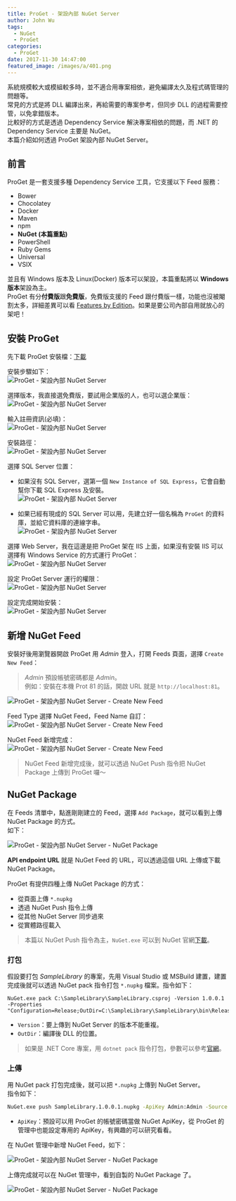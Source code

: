 ```yaml
---
title: ProGet - 架設內部 NuGet Server
author: John Wu
tags:
  - NuGet
  - ProGet
categories:
  - ProGet
date: 2017-11-30 14:47:00
featured_image: /images/a/401.png
---
```


系統規模較大或模組較多時，並不適合用專案相依，避免編譯太久及程式碼管理的問題等。  
常見的方式是將 DLL 編譯出來，再給需要的專案參考，但同步 DLL 的過程需要控管，以免拿錯版本。  
比較好的方式是透過 Dependency Service 解決專案相依的問題，而 .NET 的 Dependency Service 主要是 NuGet。  
本篇介紹如何透過 ProGet 架設內部 NuGet Server。  

<!-- more -->

## 前言

ProGet 是一套支援多種 Dependency Service 工具，它支援以下 Feed 服務：  
* Bower  
* Chocolatey  
* Docker  
* Maven  
* npm  
* **NuGet (本篇重點)**  
* PowerShell  
* Ruby Gems  
* Universal  
* VSIX  

並且有 Windows 版本及 Linux(Docker) 版本可以架設，本篇重點將以 **Windows 版本**架設為主。  
ProGet 有分**付費版**跟**免費版**，免費版支援的 Feed 跟付費版一樣，功能也沒被閹割太多，詳細差異可以看 [Features by Edition](https://inedo.com/proget/pricing/features-by-edition)。如果是要公司內部自用就放心的架吧！  

## 安裝 ProGet

先下載 ProGet 安裝檔：[下載](https://inedo.com/proget/download)  

安裝步驟如下：  
![ProGet - 架設內部 NuGet Server](/images/a/388-1.png)

選擇版本，我直接選免費版，要試用企業版的人，也可以選企業版：  
![ProGet - 架設內部 NuGet Server](/images/a/388.png)

輸入註冊資訊(必填)：  
![ProGet - 架設內部 NuGet Server](/images/a/389.png)

安裝路徑：  
![ProGet - 架設內部 NuGet Server](/images/a/390.png)

選擇 SQL Server 位置：  
* 如果沒有 SQL Server，選第一個 `New Instance of SQL Express`，它會自動幫你下載 SQL Express 及安裝。  
![ProGet - 架設內部 NuGet Server](/images/a/391.png)

* 如果已經有現成的 SQL Server 可以用，先建立好一個名稱為 `ProGet` 的資料庫，並給它資料庫的連線字串。  
![ProGet - 架設內部 NuGet Server](/images/a/392.png)

選擇 Web Server，我在這邊是把 ProGet 架在 IIS 上面，如果沒有安裝 IIS 可以選擇有 Windows Service 的方式運行 ProGet：  
![ProGet - 架設內部 NuGet Server](/images/a/393.png)

設定 ProGet Server 運行的權限：  
![ProGet - 架設內部 NuGet Server](/images/a/394.png)

設定完成開始安裝：  
![ProGet - 架設內部 NuGet Server](/images/a/395.png)

## 新增 NuGet Feed

安裝好後用瀏覽器開啟 ProGet 用 *Admin* 登入，打開 Feeds 頁面，選擇 `Create New Feed`：  
> *Admin* 預設帳號密碼都是 *Admin*。  
> 例如：安裝在本機 Prot 81 的話，開啟 URL 就是 `http://localhost:81`。  

![ProGet - 架設內部 NuGet Server - Create New Feed](/images/a/396.png)

Feed Type 選擇 NuGet Feed，Feed Name 自訂：  
![ProGet - 架設內部 NuGet Server - Create New Feed](/images/a/397.png)

NuGet Feed 新增完成：
![ProGet - 架設內部 NuGet Server - Create New Feed](/images/a/398.png)

> NuGet Feed 新增完成後，就可以透過 NuGet Push 指令把 NuGet Package 上傳到 ProGet 囉～

## NuGet Package

在 Feeds 清單中，點進剛剛建立的 Feed，選擇 `Add Package`，就可以看到上傳 NuGet Package 的方式。  
如下：  

![ProGet - 架設內部 NuGet Server - NuGet Package](/images/a/399.png)

**API endpoint URL** 就是 NuGet Feed 的 URL，可以透過這個 URL 上傳或下載 NuGet Package。  

ProGet 有提供四種上傳 NuGet Package 的方式：  
* 從頁面上傳 `*.nupkg`  
* 透過 NuGet Push 指令上傳  
* 從其他 NuGet Server 同步過來  
* 從實體路徑載入  

> 本篇以 NuGet Push 指令為主，`NuGet.exe` 可以到 NuGet 官網[下載](https://www.nuget.org/downloads)。

### 打包

假設要打包 *SampleLibrary* 的專案，先用 Visual Studio 或 MSBuild 建置，建置完成後就可以透過 NuGet pack 指令打包 `*.nupkg` 檔案。指令如下：  
```
NuGet.exe pack C:\SampleLibrary\SampleLibrary.csproj -Version 1.0.0.1 -Properties "Configuration=Release;OutDir=C:\SampleLibrary\SampleLibrary\bin\Release" 
```
* `Version`：要上傳到 NuGet Server 的版本不能重複。  
* `OutDir`：編譯後 DLL 的位置。  

> 如果是 .NET Core 專案，用 `dotnet pack` 指令打包，參數可以參考[官網](https://docs.microsoft.com/zh-tw/dotnet/core/tools/dotnet-pack?tabs=netcore2x)。  

### 上傳

用 NuGet pack 打包完成後，就可以把 `*.nupkg` 上傳到 NuGet Server。  
指令如下：  
```sh
NuGet.exe push SampleLibrary.1.0.0.1.nupkg -ApiKey Admin:Admin -Source http://localhost:81/nuget/internal/
```
* `ApiKey`：預設可以用 ProGet 的帳號密碼當做 NuGet ApiKey，從 ProGet 的管理中也能設定專用的 ApiKey，有興趣的可以研究看看。  

在 NuGet 管理中新增 NuGet Feed，如下：  

![ProGet - 架設內部 NuGet Server - NuGet Package](/images/a/400.png)

上傳完成就可以在 NuGet 管理中，看到自製的 NuGet Package 了。  

![ProGet - 架設內部 NuGet Server - NuGet Package](/images/a/401.png)